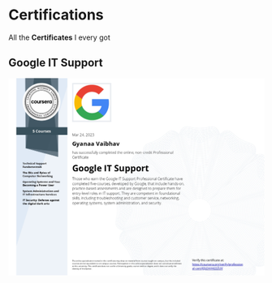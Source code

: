 # Certifications
All the **Certificates** I every got
## Google IT Support
![Google IT Support Certification](./Google_IT_Support/Google.jpg)
